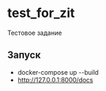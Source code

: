 # test_for_zit

Тестовое задание

## **Запуск**

- docker-compose up --build
- http://127.0.0.1:8000/docs 
